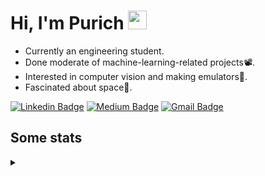 <h1 align="left">Hi, I'm Purich
<img src="https://media.giphy.com/media/hvRJCLFzcasrR4ia7z/giphy.gif" width="30px"/></h1>

* Currently an engineering student.
* Done moderate of machine-learning-related projects:film_projector:.
* Interested in computer vision and making emulators:space_invader:.
* Fascinated about space:milky_way:.

[![Linkedin Badge](https://img.shields.io/badge/-Purich-blue?style=flat-square&logo=Linkedin&logoColor=white&link=https://www.linkedin.com/in/purich-siritip-16b3b3255/)](https://www.linkedin.com/in/purich-siritip-16b3b3255) [![Medium Badge](https://img.shields.io/badge/-@purich-gray?style=flat-square&labelColor=000000&logo=Medium&link=https://medium.com/@phuritsiritip)](https://medium.com/@phuritsiritip)
[![Gmail Badge](https://img.shields.io/badge/-mark.phurit@gmail.com-c14438?style=flat-square&logo=Gmail&logoColor=white&link=mailto:mark.phurit@gmail.com)](mailto:mark.phurit@gmail.com)

## Some stats

<details>
  <summary></summary>
  
  <!--START_SECTION:waka-->
**I'm an Early 🐤** 

```text
🌞 Morning                444 commits         ██████████░░░░░░░░░░░░░░░   38.68 % 
🌆 Daytime                341 commits         ███████░░░░░░░░░░░░░░░░░░   29.70 % 
🌃 Evening                322 commits         ███████░░░░░░░░░░░░░░░░░░   28.05 % 
🌙 Night                  41 commits          █░░░░░░░░░░░░░░░░░░░░░░░░   03.57 % 
```


📊 **This Week I Spent My Time On** 

```text
💬 Programming Languages: 
Java                     4 mins              █████████████████████████   100.00 % 

🐱‍💻 Projects: 
task2                    4 mins              ███████████████████████░░   92.71 % 
task1                    0 secs              ██░░░░░░░░░░░░░░░░░░░░░░░   07.29 % 
```


<!--END_SECTION:waka-->

  <!--START_SECTION:waka-simple-->

```text
From: 19 January 2023 - To: 20 September 2023

Total Time: 82 hrs 58 mins

Python         65 hrs 51 mins  ████████████████████░░░░░   79.37 %
Java           9 hrs 13 mins   ██▓░░░░░░░░░░░░░░░░░░░░░░   11.11 %
C++            1 hr 42 mins    ▓░░░░░░░░░░░░░░░░░░░░░░░░   02.06 %
YAML           50 mins         ▒░░░░░░░░░░░░░░░░░░░░░░░░   01.02 %
Text           43 mins         ▒░░░░░░░░░░░░░░░░░░░░░░░░   00.88 %
Prolog         39 mins         ▒░░░░░░░░░░░░░░░░░░░░░░░░   00.80 %
```

<!--END_SECTION:waka-simple-->

  <!--![Anurag's GitHub stats](https://github-readme-stats.vercel.app/api?username=vikimark&show_icons=true&theme=gruvbox_light)-->
  
</details>

<!--
**vikimark/vikimark** is a ✨ _special_ ✨ repository because its `README.md` (this file) appears on your GitHub profile.

Here are some ideas to get you started:

- 🔭 I’m currently working on ...
- 🌱 I’m currently learning ...
- 👯 I’m looking to collaborate on ...
- 🤔 I’m looking for help with ...
- 💬 Ask me about ...
- 📫 How to reach me: ...
- 😄 Pronouns: ...
- ⚡ Fun fact: ...
-->
